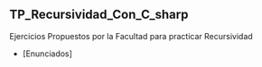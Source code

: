 ## TP_Recursividad_Con_C_sharp

Ejercicios Propuestos por la Facultad para practicar Recursividad

- [Enunciados]